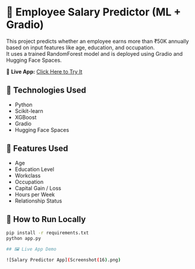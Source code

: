 # 💼 Employee Salary Predictor (ML + Gradio)

This project predicts whether an employee earns more than ₹50K annually based on input features like age, education, and occupation.  
It uses a trained RandomForest model and is deployed using Gradio and Hugging Face Spaces.

🔗 **Live App:** [Click Here to Try It](https://dharinikavya-salary-predictor-app.hf.space)

## 🚀 Technologies Used
- Python
- Scikit-learn
- XGBoost
- Gradio
- Hugging Face Spaces

## 🧠 Features Used
- Age  
- Education Level  
- Workclass  
- Occupation  
- Capital Gain / Loss  
- Hours per Week  
- Relationship Status  

## 📁 How to Run Locally
```bash
pip install -r requirements.txt
python app.py

## 🖼️ Live App Demo

![Salary Predictor App](Screenshot(16).png)

